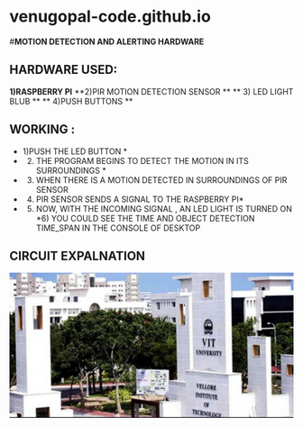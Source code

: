 # venugopal-code.github.io
#**MOTION DETECTION AND ALERTING HARDWARE**

## HARDWARE USED:
**1)RASPBERRY PI**
**2)PIR MOTION DETECTION SENSOR **
** 3) LED LIGHT BLUB **
** 4)PUSH BUTTONS **

## WORKING :
* 1)PUSH THE LED BUTTON *
* 2) THE PROGRAM BEGINS TO DETECT THE MOTION IN ITS SURROUNDINGS *
* 3) WHEN THERE IS A MOTION DETECTED IN SURROUNDINGS OF PIR SENSOR
* 4) PIR SENSOR SENDS A SIGNAL TO THE RASPBERRY PI*
* 5) NOW, WITH THE INCOMING SIGNAL , AN LED LIGHT IS TURNED ON
*6) YOU COULD SEE THE TIME AND OBJECT DETECTION TIME_SPAN IN THE CONSOLE OF DESKTOP

## CIRCUIT EXPALNATION

![IMAGE](https://github.com/venugopal-code/venugopal-code.github.io/blob/master/pics/maingate.PNG)
